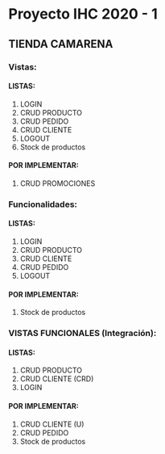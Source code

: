 # Proyecto IHC 2020 - 1
## TIENDA CAMARENA
### Vistas:
#### LISTAS: 
1. LOGIN
1. CRUD PRODUCTO
1. CRUD PEDIDO
1. CRUD CLIENTE
1. LOGOUT
1. Stock de productos
#### POR IMPLEMENTAR:
1. CRUD PROMOCIONES


### Funcionalidades:
#### LISTAS: 
1. LOGIN
1. CRUD PRODUCTO
1. CRUD CLIENTE
1. CRUD PEDIDO
1. LOGOUT
#### POR IMPLEMENTAR:
1. Stock de productos


### VISTAS FUNCIONALES (Integración):
#### LISTAS: 
1. CRUD PRODUCTO
1. CRUD CLIENTE (CRD)
1. LOGIN
#### POR IMPLEMENTAR:
1. CRUD CLIENTE (U)
1. CRUD PEDIDO
1. Stock de productos